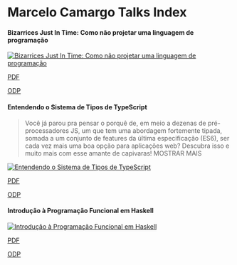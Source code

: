 # Marcelo Camargo Talks Index
 
#### Bizarrices Just In Time: Como não projetar uma linguagem de programação
   [![Bizarrices Just In Time: Como não projetar uma linguagem de programação](http://img.youtube.com/vi/7F4dLoJV5YM/0.jpg)](http://www.youtube.com/watch?v=7F4dLoJV5YM)
   
   [PDF](https://github.com/haskellcamargo/talks/raw/master/Bizarrices%20Just%20in%20Time%20-%20Como%20n%C3%A3o%20projetar%20uma%20linguagem%20de%20programa%C3%A7%C3%A3o/Bizarrices%20Just%20in%20Time%20-%20Como%20n%C3%A3o%20projetar%20uma%20linguagem%20de%20programa%C3%A7%C3%A3o.pdf)
   
   [ODP](https://github.com/haskellcamargo/talks/blob/master/Bizarrices%20Just%20in%20Time%20-%20Como%20n%C3%A3o%20projetar%20uma%20linguagem%20de%20programa%C3%A7%C3%A3o/Bizarrices%20Just%20in%20Time%20-%20Como%20n%C3%A3o%20projetar%20uma%20linguagem%20de%20programa%C3%A7%C3%A3o.odp?raw=true)
   
    
#### Entendendo o Sistema de Tipos de TypeScript
>Você já parou pra pensar o porquê de, em meio a dezenas de pré-processadores JS, um que tem uma abordagem fortemente tipada, somada a um conjunto de features da última especificação (ES6), ser cada vez mais uma boa opção para aplicações web? Descubra isso e muito mais com esse amante de capivaras!
MOSTRAR MAIS

   [![Entendendo o Sistema de Tipos de TypeScript](http://img.youtube.com/vi/l1SxomZB04E/0.jpg)](https://www.youtube.com/watch?v=l1SxomZB04E)
   
   [PDF](https://github.com/haskellcamargo/talks/raw/master/Entendendo%20o%20Sistema%20de%20Tipos%20de%20TypeScript/Entendendo%20o%20Sistema%20de%20Tipos%20de%20TypeScript.pdf)
   
   [ODP](https://github.com/haskellcamargo/talks/raw/master/Entendendo%20o%20Sistema%20de%20Tipos%20de%20TypeScript/Entendendo%20o%20Sistema%20de%20Tipos%20de%20TypeScript.odp)
   
  #### Introdução à Programação Funcional em Haskell
  
   [![Introdução à Programação Funcional em Haskell](http://img.youtube.com/vi/_xuQsxlndoE/0.jpg)](https://www.youtube.com/watch?v=_xuQsxlndoE)
   
   [PDF](https://github.com/haskellcamargo/talks/raw/master/Introdu%C3%A7%C3%A3o%20%C3%A0%20Programa%C3%A7%C3%A3o%20Funcional/Introdu%C3%A7%C3%A3o%20%C3%A0%20Programa%C3%A7%C3%A3o%20Funcional.pdf)
   
   [ODP](https://github.com/haskellcamargo/talks/raw/master/Introdu%C3%A7%C3%A3o%20%C3%A0%20Programa%C3%A7%C3%A3o%20Funcional/Introdu%C3%A7%C3%A3o%20%C3%A0%20Programa%C3%A7%C3%A3o%20Funcional.odp)
